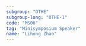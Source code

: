 ```yaml
---
subgroup: "OTHE"
subgroup-long: "OTHE-1"
code: "MS06"
tag: "Minisymposium Speaker"
name: "Lihong Zhao"
---
```

